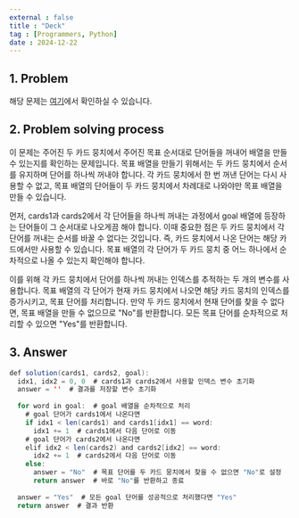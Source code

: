```yaml
---
external : false
title : "Deck"
tag : [Programmers, Python]
date : 2024-12-22
---
```


## 1. Problem

해당 문제는 [여기](https://school.programmers.co.kr/learn/courses/30/lessons/159994)에서 확인하실 수 있습니다.

## 2. Problem solving process

이 문제는 주어진 두 카드 뭉치에서 주어진 목표 순서대로 단어들을 꺼내어 배열을 만들 수 있는지를 확인하는 문제입니다. 목표 배열을 만들기 위해서는 두 카드 뭉치에서 순서를 유지하며 단어를 하나씩 꺼내야 합니다. 각 카드 뭉치에서 한 번 꺼낸 단어는 다시 사용할 수 없고, 목표 배열의 단어들이 두 카드 뭉치에서 차례대로 나와야만 목표 배열을 만들 수 있습니다.

먼저, cards1과 cards2에서 각 단어들을 하나씩 꺼내는 과정에서 goal 배열에 등장하는 단어들이 그 순서대로 나오게끔 해야 합니다. 이때 중요한 점은 두 카드 뭉치에서 각 단어를 꺼내는 순서를 바꿀 수 없다는 것입니다. 즉, 카드 뭉치에서 나온 단어는 해당 카드에서만 사용할 수 있습니다. 목표 배열의 각 단어가 두 카드 뭉치 중 어느 하나에서 순차적으로 나올 수 있는지 확인해야 합니다.

이를 위해 각 카드 뭉치에서 단어를 하나씩 꺼내는 인덱스를 추적하는 두 개의 변수를 사용합니다. 목표 배열의 각 단어가 현재 카드 뭉치에서 나오면 해당 카드 뭉치의 인덱스를 증가시키고, 목표 단어를 처리합니다. 만약 두 카드 뭉치에서 현재 단어를 찾을 수 없다면, 목표 배열을 만들 수 없으므로 "No"를 반환합니다. 모든 목표 단어를 순차적으로 처리할 수 있으면 "Yes"를 반환합니다.

## 3. Answer

```java
def solution(cards1, cards2, goal):
  idx1, idx2 = 0, 0  # cards1과 cards2에서 사용할 인덱스 변수 초기화
  answer = ''  # 결과를 저장할 변수 초기화
  
  for word in goal:  # goal 배열을 순차적으로 처리
    # goal 단어가 cards1에서 나온다면
    if idx1 < len(cards1) and cards1[idx1] == word:
      idx1 += 1  # cards1에서 다음 단어로 이동
    # goal 단어가 cards2에서 나온다면
    elif idx2 < len(cards2) and cards2[idx2] == word:
      idx2 += 1  # cards2에서 다음 단어로 이동
    else:
      answer = "No"  # 목표 단어를 두 카드 뭉치에서 찾을 수 없으면 "No"로 설정
      return answer  # 바로 "No"를 반환하고 종료
  
  answer = "Yes"  # 모든 goal 단어를 성공적으로 처리했다면 "Yes"
  return answer  # 결과 반환
```
